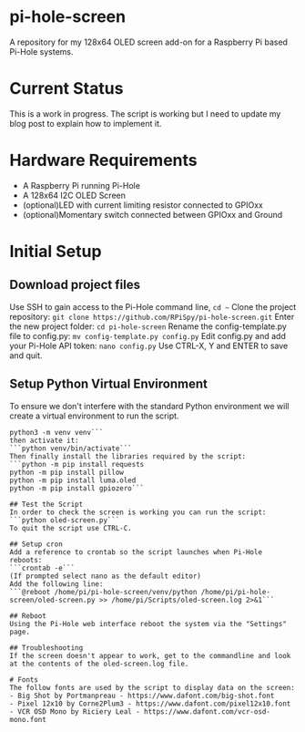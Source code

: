 # pi-hole-screen
A repository for my 128x64 OLED screen add-on for a Raspberry Pi based Pi-Hole systems.

# Current Status
This is a work in progress. The script is working but I need to update my blog post to explain how to implement it.

# Hardware Requirements
- A Raspberry Pi running Pi-Hole
- A 128x64 I2C OLED Screen
- (optional)LED with current limiting resistor connected to GPIOxx
- (optional)Momentary switch connected between GPIOxx and Ground

# Initial Setup
## Download project files
Use SSH to gain access to the Pi-Hole command line,
```cd ~```
Clone the project repository:
```git clone https://github.com/RPiSpy/pi-hole-screen.git```
Enter the new project folder:
```cd pi-hole-screen```
Rename the config-template.py file to config.py:
```mv config-template.py config.py```
Edit config.py and add your Pi-Hole API token:
```nano config.py```
Use CTRL-X, Y and ENTER to save and quit.

## Setup Python Virtual Environment
To ensure we don't interfere with the standard Python environment we will create a virtual environment to
run the script.
```cd ~/pi-hole-screen
python3 -m venv venv```
then activate it:
```python venv/bin/activate```
Then finally install the libraries required by the script:
```python -m pip install requests
python -m pip install pillow
python -m pip install luma.oled
python -m pip install gpiozero```

## Test the Script
In order to check the screen is working you can run the script:
```python oled-screen.py```
To quit the script use CTRL-C.

## Setup cron
Add a reference to crontab so the script launches when Pi-Hole reboots:
```crontab -e```
(If prompted select nano as the default editor)
Add the following line:
```@reboot /home/pi/pi-hole-screen/venv/python /home/pi/pi-hole-screen/oled-screen.py >> /home/pi/Scripts/oled-screen.log 2>&1```

## Reboot
Using the Pi-Hole web interface reboot the system via the "Settings" page.

## Troubleshooting
If the screen doesn't appear to work, get to the commandline and look at the contents of the oled-screen.log file.

# Fonts
The follow fonts are used by the script to display data on the screen:
- Big Shot by Portmanpreau - https://www.dafont.com/big-shot.font
- Pixel 12x10 by Corne2Plum3 - https://www.dafont.com/pixel12x10.font
- VCR OSD Mono by Riciery Leal - https://www.dafont.com/vcr-osd-mono.font
